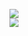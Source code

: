 [![](https://img.shields.io/badge/Made%20With-Github%20Spray-lightgrey.svg?style=for-the-badge&logo=github)](https://github.com/Annihil/github-spray#2141)  
[![](https://i.imgur.com/2DrTn0Z.gif)](https://github.com/Annihil/github-spray)